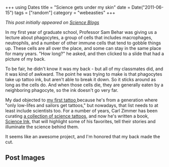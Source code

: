 +++
using Dates
title = "Science gets under my skin"
date = Date("2011-06-15")
tags = ["random"]
category = "webeasties"
+++

_This post initially appeared on [Science Blogs](http://scienceblogs.com/webeasties)_

In my first year of graduate school, Professor Sam Behar was giving us a lecture about phagocytes, a group of cells that includes macrophages, neutrophils, and a number of other immune cells that tend to gobble things up. These cells are all over the place, and some can stay in the same place for many years. "How long?" he asked, and then clicked to a slide that had a picture of my back. 

To be fair, he didn't know it was my back - but all of my classmates did, and it was kind of awkward. The point he was trying to make is that phagocytes take up tattoo ink, but aren't able to break it down. So it sticks around as long as the cells do. And when those cells die, they are generally eaten by a neighboring phagocyte, so the ink doesn't go very far.

My dad objected to [my first tattoo ](http://blogs.discovermagazine.com/loom/2008/02/17/the-tree-of-life/)because he's from a generation where "only low-lifes and sailors get tattoos," but nowadays, that list needs to at least include scientists too. For a number of years, Carl Zimmer has been curating [a collection of science tattoos](http://http://blogs.discovermagazine.com/loom/science-tattoo-emporium/), and now he's written a book,[ Science Ink,](http://blogs.discovermagazine.com/loom/2011/06/15/science-ink-spreading-the-word/) that will highlight some of his favorites, tell their stories and illuminate the science behind them.

It seems like an awesome project, and I'm honored that my back made the cut. 

      
  

 ## Post Images


